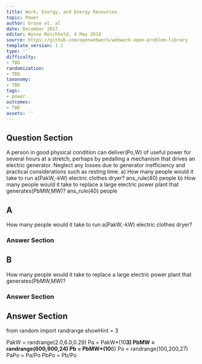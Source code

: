 ```yaml
---
title: Work, Energy, and Energy Resources
topic: Power
author: Urone et. al
date: December 2017
editor: Wynne Reichheld, 4 May 2018
source: https://github.com/openwebwork/webwork-open-problem-library
template_version: 1.1
type: ''
difficulty:
- TBD
randomization:
- TBD
taxonomy:
- TBD
tags:
- power
outcomes:
- TBD
assets: ''
---
```


## Question Section 

A person in good physical condition can deliver(Po,W) of useful power for several hours at a stretch, perhaps by pedalling a mechanism that drives an electric generator. Neglect any losses due to generator inefficiency and practical considerations such as resting time. 
a) How many people would it take to run a(PakW,-kW) electric clothes dryer?
ans_rule(40) people
b) How many people would it take to replace a large electric power plant that generates(PbMW,MW)?
ans_rule(40) people

## A
How many people would it take to run a(PakW,-kW) electric clothes dryer?
### Answer Section
## B
How many people would it take to replace a large electric power plant that generates(PbMW,MW)?
### Answer Section


## Answer Section

from random import randrange
showHint = 3

PakW = randrange(2.0,6.0,0.29)
Pa = PakW*(10**3)
PbMW = randrange(600,900,24)
Pb = PbMW*(10**6)
Po = randrange(100,200,27)
PaPo = Pa/Po
PbPo = Pb/Po